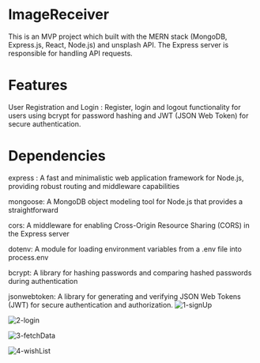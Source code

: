 # ImageReceiver
This is an MVP project which built with the MERN stack (MongoDB, Express.js, React, Node.js) and unsplash API. The Express server is responsible for handling API requests.

# Features

User Registration and Login : Register, login and logout functionality for users using bcrypt for password hashing and JWT (JSON Web Token) for secure authentication.

# Dependencies

express : A fast and minimalistic web application framework for Node.js, providing robust routing and middleware capabilities

mongoose: A MongoDB object modeling tool for Node.js that provides a straightforward

cors: A middleware for enabling Cross-Origin Resource Sharing (CORS) in the Express server

dotenv: A module for loading environment variables from a .env file into process.env

bcrypt: A library for hashing passwords and comparing hashed passwords during authentication

jsonwebtoken: A library for generating and verifying JSON Web Tokens (JWT) for secure authentication and authorization.
![1-signUp](https://github.com/jamshidbahadori19/ImageReceiver/assets/90925794/c14390cf-b86d-481a-b849-43509f7ec301)

![2-login](https://github.com/jamshidbahadori19/ImageReceiver/assets/90925794/66a2d0ef-8903-4bf3-a8b4-6f1c721c7843)


![3-fetchData](https://github.com/jamshidbahadori19/ImageReceiver/assets/90925794/9ac03409-f707-48a8-86cc-cd1b64b1c528)

![4-wishList](https://github.com/jamshidbahadori19/ImageReceiver/assets/90925794/e165378a-3c8e-4c69-b7ba-8bb0352bd4c0)


